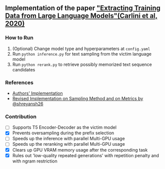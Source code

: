 ## Implementation of the paper ["Extracting Training Data from Large Language Models"(Carlini et al, 2020)](https://arxiv.org/abs/2012.07805)

### How to Run

1. (Optional) Change model type and hyperparameters at `config.yaml`
2. Run `python inference.py` for text sampling from the victim language model
3. Run `python rerank.py` to retrieve possibly memorized text sequence candidates

### References

- [Authors' Implementation](https://github.com/ftramer/LM_Memorization)
- [Revised Implementation on Sampling Method and on Metrics by @shreyansh26](https://github.com/shreyansh26/Extracting-Training-Data-from-Large-Langauge-Models)

### Contribution

- [ ] Supports T5 Encoder-Decoder as the victim model
- [x] Prevents oversampling during the prefix selection
- [ ] Speeds up the inference with parallel Multi-GPU usage
- [ ] Speeds up the reranking with parallel Multi-GPU usage
- [x] Clears up GPU VRAM memory usage after the corresponding task
- [x] Rules out 'low-quality repeated generations' with repetition penalty and with ngram restriction
